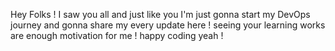 Hey Folks ! I saw you all and just like you I'm just gonna start my DevOps journey and gonna share my every update here ! seeing your learning works are enough motivation for me ! happy coding yeah !
